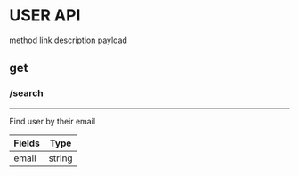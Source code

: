 # USER API

method
link
description
payload

## get
### /search
-----
Find user by their email

| Fields  | Type   | 
| --------|:------:| 
| email   | string | 
